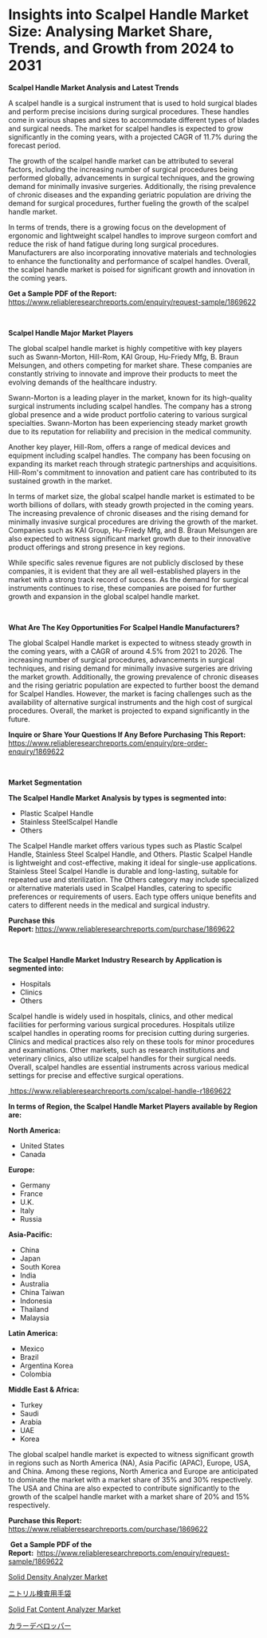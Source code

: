 <p><h1>Insights into Scalpel Handle Market Size: Analysing Market Share, Trends, and Growth from 2024 to 2031</h1></p><p><strong>Scalpel Handle Market Analysis and Latest Trends</strong></p>
<p><p>A scalpel handle is a surgical instrument that is used to hold surgical blades and perform precise incisions during surgical procedures. These handles come in various shapes and sizes to accommodate different types of blades and surgical needs. The market for scalpel handles is expected to grow significantly in the coming years, with a projected CAGR of 11.7% during the forecast period.</p><p>The growth of the scalpel handle market can be attributed to several factors, including the increasing number of surgical procedures being performed globally, advancements in surgical techniques, and the growing demand for minimally invasive surgeries. Additionally, the rising prevalence of chronic diseases and the expanding geriatric population are driving the demand for surgical procedures, further fueling the growth of the scalpel handle market.</p><p>In terms of trends, there is a growing focus on the development of ergonomic and lightweight scalpel handles to improve surgeon comfort and reduce the risk of hand fatigue during long surgical procedures. Manufacturers are also incorporating innovative materials and technologies to enhance the functionality and performance of scalpel handles. Overall, the scalpel handle market is poised for significant growth and innovation in the coming years.</p></p>
<p><strong>Get a Sample PDF of the Report:&nbsp;</strong> <a href="https://www.reliableresearchreports.com/enquiry/request-sample/1869622">https://www.reliableresearchreports.com/enquiry/request-sample/1869622</a></p>
<p>&nbsp;</p>
<p><strong>Scalpel Handle Major Market Players</strong></p>
<p><p>The global scalpel handle market is highly competitive with key players such as Swann-Morton, Hill-Rom, KAI Group, Hu-Friedy Mfg, B. Braun Melsungen, and others competing for market share. These companies are constantly striving to innovate and improve their products to meet the evolving demands of the healthcare industry.</p><p>Swann-Morton is a leading player in the market, known for its high-quality surgical instruments including scalpel handles. The company has a strong global presence and a wide product portfolio catering to various surgical specialties. Swann-Morton has been experiencing steady market growth due to its reputation for reliability and precision in the medical community.</p><p>Another key player, Hill-Rom, offers a range of medical devices and equipment including scalpel handles. The company has been focusing on expanding its market reach through strategic partnerships and acquisitions. Hill-Rom's commitment to innovation and patient care has contributed to its sustained growth in the market.</p><p>In terms of market size, the global scalpel handle market is estimated to be worth billions of dollars, with steady growth projected in the coming years. The increasing prevalence of chronic diseases and the rising demand for minimally invasive surgical procedures are driving the growth of the market. Companies such as KAI Group, Hu-Friedy Mfg, and B. Braun Melsungen are also expected to witness significant market growth due to their innovative product offerings and strong presence in key regions.</p><p>While specific sales revenue figures are not publicly disclosed by these companies, it is evident that they are all well-established players in the market with a strong track record of success. As the demand for surgical instruments continues to rise, these companies are poised for further growth and expansion in the global scalpel handle market.</p></p>
<p>&nbsp;</p>
<p><strong>What Are The Key Opportunities For Scalpel Handle Manufacturers?</strong></p>
<p><p>The global Scalpel Handle market is expected to witness steady growth in the coming years, with a CAGR of around 4.5% from 2021 to 2026. The increasing number of surgical procedures, advancements in surgical techniques, and rising demand for minimally invasive surgeries are driving the market growth. Additionally, the growing prevalence of chronic diseases and the rising geriatric population are expected to further boost the demand for Scalpel Handles. However, the market is facing challenges such as the availability of alternative surgical instruments and the high cost of surgical procedures. Overall, the market is projected to expand significantly in the future.</p></p>
<p><strong>Inquire or Share Your Questions If Any Before Purchasing This Report:</strong> <a href="https://www.reliableresearchreports.com/enquiry/pre-order-enquiry/1869622">https://www.reliableresearchreports.com/enquiry/pre-order-enquiry/1869622</a></p>
<p>&nbsp;</p>
<p><strong>Market Segmentation</strong></p>
<p><strong>The Scalpel Handle Market Analysis by types is segmented into:</strong></p>
<p><ul><li>Plastic Scalpel Handle</li><li>Stainless SteelScalpel Handle</li><li>Others</li></ul></p>
<p><p>The Scalpel Handle market offers various types such as Plastic Scalpel Handle, Stainless Steel Scalpel Handle, and Others. Plastic Scalpel Handle is lightweight and cost-effective, making it ideal for single-use applications. Stainless Steel Scalpel Handle is durable and long-lasting, suitable for repeated use and sterilization. The Others category may include specialized or alternative materials used in Scalpel Handles, catering to specific preferences or requirements of users. Each type offers unique benefits and caters to different needs in the medical and surgical industry.</p></p>
<p><strong>Purchase this Report:&nbsp;</strong><a href="https://www.reliableresearchreports.com/purchase/1869622">https://www.reliableresearchreports.com/purchase/1869622</a></p>
<p>&nbsp;</p>
<p><strong>The Scalpel Handle Market Industry Research by Application is segmented into:</strong></p>
<p><ul><li>Hospitals</li><li>Clinics</li><li>Others</li></ul></p>
<p><p>Scalpel handle is widely used in hospitals, clinics, and other medical facilities for performing various surgical procedures. Hospitals utilize scalpel handles in operating rooms for precision cutting during surgeries. Clinics and medical practices also rely on these tools for minor procedures and examinations. Other markets, such as research institutions and veterinary clinics, also utilize scalpel handles for their surgical needs. Overall, scalpel handles are essential instruments across various medical settings for precise and effective surgical operations.</p></p>
<p><a href="https://www.reliableresearchreports.com/scalpel-handle-r1869622">&nbsp;https://www.reliableresearchreports.com/scalpel-handle-r1869622</a></p>
<p><strong>In terms of Region, the Scalpel Handle Market Players available by Region are:</strong></p>
<p>
    <p> <strong> North America: </strong>
        <ul>
            <li>United States</li>
            <li>Canada</li>
        </ul>
        </p> 
    <p> <strong> Europe: </strong>
        <ul>
            <li>Germany</li>
            <li>France</li>
            <li>U.K.</li>
            <li>Italy</li>
            <li>Russia</li>
        </ul>
        </p> 
    <p> <strong> Asia-Pacific: </strong>
        <ul>
            <li>China</li>
            <li>Japan</li>
            <li>South Korea</li>
            <li>India</li>
            <li>Australia</li>
            <li>China Taiwan</li>
            <li>Indonesia</li>
            <li>Thailand</li>
            <li>Malaysia</li>
        </ul>
        </p> 
    <p> <strong> Latin America: </strong>
        <ul>
            <li>Mexico</li>
            <li>Brazil</li>
            <li>Argentina Korea</li>
            <li>Colombia</li>
        </ul>
        </p> 
    <p> <strong> Middle East & Africa: </strong>
        <ul>
            <li>Turkey</li>
            <li>Saudi</li>
            <li>Arabia</li>
            <li>UAE</li>
            <li>Korea</li>
        </ul>
    </p>
    </p>
<p><p>The global scalpel handle market is expected to witness significant growth in regions such as North America (NA), Asia Pacific (APAC), Europe, USA, and China. Among these regions, North America and Europe are anticipated to dominate the market with a market share of 35% and 30% respectively. The USA and China are also expected to contribute significantly to the growth of the scalpel handle market with a market share of 20% and 15% respectively.</p></p>
<p><strong>Purchase this Report: </strong><a href="https://www.reliableresearchreports.com/purchase/1869622">https://www.reliableresearchreports.com/purchase/1869622</a></p>
<p>&nbsp;<strong>Get a Sample PDF of the Report:&nbsp;&nbsp;</strong><a href="https://www.reliableresearchreports.com/enquiry/request-sample/1869622">https://www.reliableresearchreports.com/enquiry/request-sample/1869622</a></p>
<p><strong></strong></p>
<p><p><a href="https://github.com/jnzzvtbl92/Market-Research-Report-List-1/blob/main/solid-density-analyzer-market.md">Solid Density Analyzer Market</a></p><p><a href="https://github.com/MacyOrn/Market-Research-Report-List-1/blob/main/7132122168669.md">ニトリル検査用手袋</a></p><p><a href="https://github.com/jhonangga41/Market-Research-Report-List-1/blob/main/solid-fat-content-analyzer-market.md">Solid Fat Content Analyzer Market</a></p><p><a href="https://github.com/charm854/Market-Research-Report-List-2/blob/main/2959569168668.md">カラーデベロッパー</a></p></p>